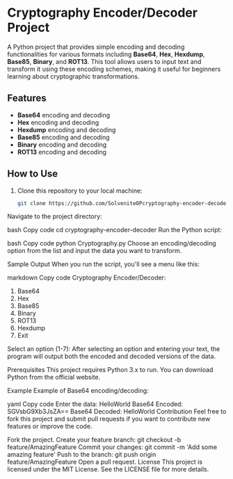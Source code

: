 # Cryptography Encoder/Decoder Project

A Python project that provides simple encoding and decoding functionalities for various formats including **Base64**, **Hex**, **Hexdump**, **Base85**, **Binary**, and **ROT13**. This tool allows users to input text and transform it using these encoding schemes, making it useful for beginners learning about cryptographic transformations.

## Features

- **Base64** encoding and decoding
- **Hex** encoding and decoding
- **Hexdump** encoding and decoding
- **Base85** encoding and decoding
- **Binary** encoding and decoding
- **ROT13** encoding and decoding

## How to Use

1. Clone this repository to your local machine:

   ```bash
   git clone https://github.com/SolveniteOPcryptography-encoder-decoder.git
Navigate to the project directory:

bash
Copy code
cd cryptography-encoder-decoder
Run the Python script:

bash
Copy code
python Cryptography.py
Choose an encoding/decoding option from the list and input the data you want to transform.

Sample Output
When you run the script, you'll see a menu like this:

markdown
Copy code
Cryptography Encoder/Decoder:
1. Base64
2. Hex
3. Base85
4. Binary
5. ROT13
6. Hexdump
7. Exit

Select an option (1-7):
After selecting an option and entering your text, the program will output both the encoded and decoded versions of the data.

Prerequisites
This project requires Python 3.x to run. You can download Python from the official website.

Example
Example of Base64 encoding/decoding:

yaml
Copy code
Enter the data: HelloWorld
Base64 Encoded: SGVsbG9Xb3JsZA==
Base64 Decoded: HelloWorld
Contribution
Feel free to fork this project and submit pull requests if you want to contribute new features or improve the code.

Fork the project.
Create your feature branch: git checkout -b feature/AmazingFeature
Commit your changes: git commit -m 'Add some amazing feature'
Push to the branch: git push origin feature/AmazingFeature
Open a pull request.
License
This project is licensed under the MIT License. See the LICENSE file for more details.
